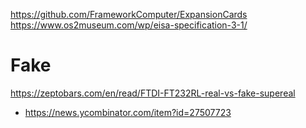 https://github.com/FrameworkComputer/ExpansionCards
https://www.os2museum.com/wp/eisa-specification-3-1/

# Fake
https://zeptobars.com/en/read/FTDI-FT232RL-real-vs-fake-supereal
* https://news.ycombinator.com/item?id=27507723
